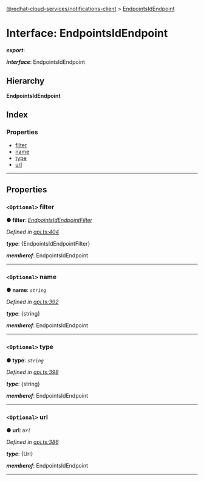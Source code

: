 [@redhat-cloud-services/notifications-client](../README.md) > [EndpointsIdEndpoint](../interfaces/endpointsidendpoint.md)

# Interface: EndpointsIdEndpoint

*__export__*: 

*__interface__*: EndpointsIdEndpoint

## Hierarchy

**EndpointsIdEndpoint**

## Index

### Properties

* [filter](endpointsidendpoint.md#filter)
* [name](endpointsidendpoint.md#name)
* [type](endpointsidendpoint.md#type)
* [url](endpointsidendpoint.md#url)

---

## Properties

<a id="filter"></a>

### `<Optional>` filter

**● filter**: *[EndpointsIdEndpointFilter](endpointsidendpointfilter.md)*

*Defined in [api.ts:404](https://github.com/RedHatInsights/javascript-clients/blob/master/packages/hooks/api.ts#L404)*

*__type__*: {EndpointsIdEndpointFilter}

*__memberof__*: EndpointsIdEndpoint

___
<a id="name"></a>

### `<Optional>` name

**● name**: *`string`*

*Defined in [api.ts:392](https://github.com/RedHatInsights/javascript-clients/blob/master/packages/hooks/api.ts#L392)*

*__type__*: {string}

*__memberof__*: EndpointsIdEndpoint

___
<a id="type"></a>

### `<Optional>` type

**● type**: *`string`*

*Defined in [api.ts:398](https://github.com/RedHatInsights/javascript-clients/blob/master/packages/hooks/api.ts#L398)*

*__type__*: {string}

*__memberof__*: EndpointsIdEndpoint

___
<a id="url"></a>

### `<Optional>` url

**● url**: *`Url`*

*Defined in [api.ts:386](https://github.com/RedHatInsights/javascript-clients/blob/master/packages/hooks/api.ts#L386)*

*__type__*: {Url}

*__memberof__*: EndpointsIdEndpoint

___

